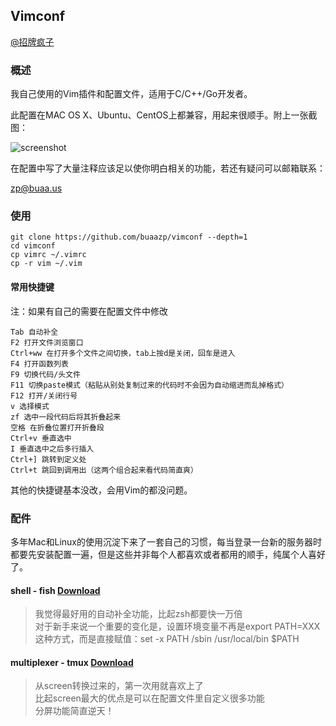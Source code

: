 ## Vimconf

[@招牌疯子](http://weibo.com/buaazp) 

### 概述

我自己使用的Vim插件和配置文件，适用于C/C++/Go开发者。

此配置在MAC OS X、Ubuntu、CentOS上都兼容，用起来很顺手。附上一张截图：

![screenshot](http://ww4.sinaimg.cn/large/4c422e03jw1eieng4wr6qj212q0oojx7.jpg)

在配置中写了大量注释应该足以使你明白相关的功能，若还有疑问可以邮箱联系：

zp@buaa.us

### 使用

```
git clone https://github.com/buaazp/vimconf --depth=1
cd vimconf
cp vimrc ~/.vimrc
cp -r vim ~/.vim
```

#### 常用快捷键

注：如果有自己的需要在配置文件中修改

```
Tab 自动补全
F2 打开文件浏览窗口
Ctrl+ww 在打开多个文件之间切换，tab上按d是关闭，回车是进入
F4 打开函数列表
F9 切换代码/头文件
F11 切换paste模式（粘贴从别处复制过来的代码时不会因为自动缩进而乱掉格式）
F12 打开/关闭行号
v 选择模式
zf 选中一段代码后将其折叠起来
空格 在折叠位置打开折叠段
Ctrl+v 垂直选中
I 垂直选中之后多行插入
Ctrl+] 跳转到定义处
Ctrl+t 跳回到调用出（这两个组合起来看代码简直爽）
```
其他的快捷键基本没改，会用Vim的都没问题。

### 配件

多年Mac和Linux的使用沉淀下来了一套自己的习惯，每当登录一台新的服务器时都要先安装配置一遍，但是这些并非每个人都喜欢或者都用的顺手，纯属个人喜好了。

#### shell - fish [Download](http://fishshell.com/)

> 我觉得最好用的自动补全功能，比起zsh都要快一万倍  
> 对于新手来说一个重要的变化是，设置环境变量不再是export PATH=XXX这种方式，而是直接赋值：set -x PATH /sbin /usr/local/bin $PATH

#### multiplexer - tmux [Download](http://tmux.sourceforge.net/)

> 从screen转换过来的，第一次用就喜欢上了  
> 比起screen最大的优点是可以在配置文件里自定义很多功能  
> 分屏功能简直逆天！




